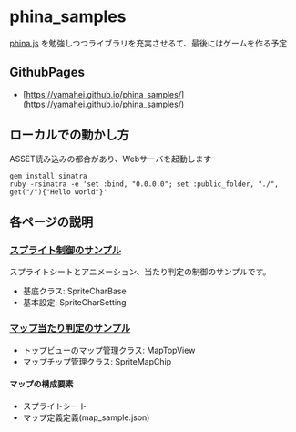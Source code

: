 phina_samples
=============

[phina.js](https://phinajs.com/) を勉強しつつライブラリを充実させるて、最後にはゲームを作る予定

GithubPages
--------

* [https://yamahei.github.io/phina_samples/](https://yamahei.github.io/phina_samples/)

ローカルでの動かし方
--------

ASSET読み込みの都合があり、Webサーバを起動します

```
gem install sinatra
ruby -rsinatra -e 'set :bind, "0.0.0.0"; set :public_folder, "./", get("/"){"Hello world"}'
```

各ページの説明
--------------

### [スプライト制御のサンプル](char_sample.html)

スプライトシートとアニメーション、当たり判定の制御のサンプルです。

* 基底クラス: SpriteCharBase
* 基本設定: SpriteCharSetting

### [マップ当たり判定のサンプル](map_sample.html)

* トップビューのマップ管理クラス: MapTopView
* マップチップ管理クラス: SpriteMapChip

#### マップの構成要素

* スプライトシート
* マップ定義定義(map_sample.json)